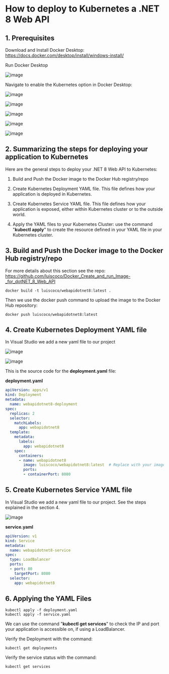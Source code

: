 # How to deploy to Kubernetes a .NET 8 Web API

## 1. Prerequisites

Download and Install Docker Desktop: https://docs.docker.com/desktop/install/windows-install/

Run Docker Desktop

![image](https://github.com/luiscoco/Kubernetes_Deploy_dotNET_8_Web_API/assets/32194879/d7dc6eec-9505-44e4-966e-8bc2a1c37860)

Navigate to enable the Kubernetes option in Docker Desktop:

![image](https://github.com/luiscoco/Kubernetes_Deploy_dotNET_8_Web_API/assets/32194879/88f781ca-228b-4b68-b439-8237cb26c3d9)

![image](https://github.com/luiscoco/Kubernetes_Deploy_dotNET_8_Web_API/assets/32194879/2939ab9f-883e-4ef4-a9b1-ed436a8fc1e6)

![image](https://github.com/luiscoco/Kubernetes_Deploy_dotNET_8_Web_API/assets/32194879/1c7dd4f5-e503-46d8-aa93-c0d2d383fa22)

![image](https://github.com/luiscoco/Kubernetes_Deploy_dotNET_8_Web_API/assets/32194879/7206c4e6-fc89-4b76-b9fd-d93b61f7c7a9)

![image](https://github.com/luiscoco/Kubernetes_Deploy_dotNET_8_Web_API/assets/32194879/35f0cd42-7d35-4ee3-b0d9-e815522947f6)

## 2. Summarizing the steps for deploying your application to Kubernetes

Here are the general steps to deploy your .NET 8 Web API to Kubernetes:

1. Build and Push the Docker image to the Docker Hub registry/repo

2. Create Kubernetes Deployment YAML file. This file defines how your application is deployed in Kubernetes.

3. Create Kubernetes Service YAML file. This file defines how your application is exposed, either within Kubernetes cluster or to the outside world.

4. Apply the YAML files to your Kubernetes Cluster: use the command "**kubectl apply**" to create the resource defined in your YAML file in your Kubernetes cluster.

## 3. Build and Push the Docker image to the Docker Hub registry/repo

For more details about this section see the repo: https://github.com/luiscoco/Docker_Create_and_run_Image-_for_dotNET_8_Web_API

```
docker build -t luiscoco/webapidotnet8:latest .
```

Then we use the docker push command to upload the image to the Docker Hub repository:

```
docker push luiscoco/webapidotnet8:latest
```

## 4. Create Kubernetes Deployment YAML file

In Visual Studio we add a new yaml file to our project

![image](https://github.com/luiscoco/Kubernetes_Deploy_dotNET_8_Web_API/assets/32194879/d17651ef-f1b8-42d8-86fd-f6db6c0c3438)

![image](https://github.com/luiscoco/Kubernetes_Deploy_dotNET_8_Web_API/assets/32194879/8673210a-2007-458d-93a6-e11a877008bb)


This is the source code for the **deployment.yaml** file:

**deployment.yaml**

```yaml
apiVersion: apps/v1
kind: Deployment
metadata:
  name: webapidotnet8-deployment
spec:
  replicas: 2
  selector:
    matchLabels:
      app: webapidotnet8
  template:
    metadata:
      labels:
        app: webapidotnet8
    spec:
      containers:
      - name: webapidotnet8
        image: luiscoco/webapidotnet8:latest  # Replace with your image path
        ports:
        - containerPort: 8080
```

## 5. Create Kubernetes Service YAML file

In Visual Studio we add a new yaml file to our project. See the steps explained in the section 4.

![image](https://github.com/luiscoco/Kubernetes_Deploy_dotNET_8_Web_API/assets/32194879/110c1a8b-60cb-482f-b844-715acd427f72)

**service.yaml**

```yaml
apiVersion: v1
kind: Service
metadata:
  name: webapidotnet8-service
spec:
  type: LoadBalancer
  ports:
  - port: 80
    targetPort: 8080
  selector:
    app: webapidotnet8
```

## 6. Applying the YAML Files

```
kubectl apply -f deployment.yaml
kubectl apply -f service.yaml
```

We can use the command "**kubectl get services**" to check the IP and port your application is accessible on, if using a LoadBalancer.

Verify the Deployment with the command:

```
kubectl get deployments
```

Verify the service status with the command:

```
kubectl get services
```


